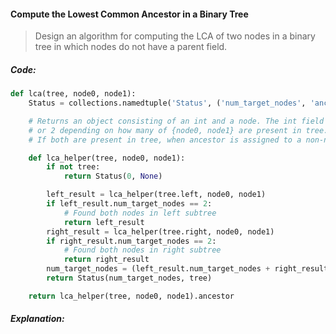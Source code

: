 #### Compute the Lowest Common Ancestor in a Binary Tree

> Design an algorithm for computing the LCA of two nodes in a binary tree in which nodes do not have a parent field.

##### Code:

```py
def lca(tree, node0, node1):
    Status = collections.namedtuple('Status', ('num_target_nodes', 'ancestor'))

    # Returns an object consisting of an int and a node. The int field is 0, 1,
    # or 2 depending on how many of {node0, node1} are present in tree.
    # If both are present in tree, when ancestor is assigned to a non-null value, it is the lca

    def lca_helper(tree, node0, node1):
        if not tree:
            return Status(0, None)

        left_result = lca_helper(tree.left, node0, node1)
        if left_result.num_target_nodes == 2:
            # Found both nodes in left subtree
            return left_result
        right_result = lca_helper(tree.right, node0, node1)
        if right_result.num_target_nodes == 2:
            # Found both nodes in right subtree
            return right_result
        num_target_nodes = (left_result.num_target_nodes + right_result.num_target_nodes + (node0, node1).count(tree))
        return Status(num_target_nodes, tree)

    return lca_helper(tree, node0, node1).ancestor
```

##### Explanation:



